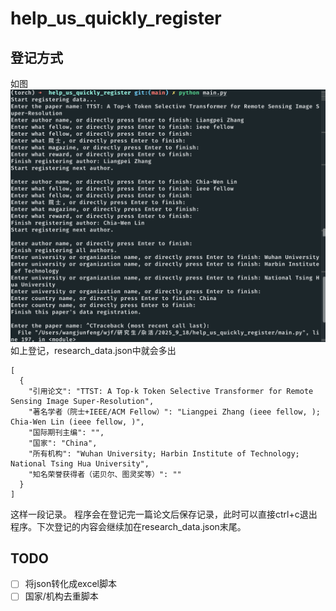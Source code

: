 # help_us_quickly_register

## 登记方式
如图
![登记方法](.asset/image.png)
如上登记，research_data.json中就会多出
```
[
  {
    "引用论文": "TTST: A Top-k Token Selective Transformer for Remote Sensing Image Super-Resolution",
    "著名学者（院士+IEEE/ACM Fellow）": "Liangpei Zhang (ieee fellow, ); Chia-Wen Lin (ieee fellow, )",
    "国际期刊主编": "",
    "国家": "China",
    "所有机构": "Wuhan University; Harbin Institute of Technology; National Tsing Hua University",
    "知名荣誉获得者（诺贝尔、图灵奖等）": ""
  }
]
```
这样一段记录。
程序会在登记完一篇论文后保存记录，此时可以直接ctrl+c退出程序。下次登记的内容会继续加在research_data.json末尾。

## TODO
- [ ] 将json转化成excel脚本
- [ ] 国家/机构去重脚本
